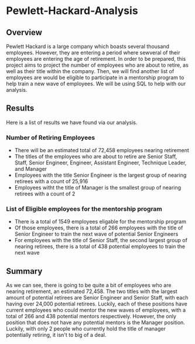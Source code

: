 # Pewlett-Hackard-Analysis

## Overview
Pewlett Hackard is a large company which boasts several thousand employees. However, they are entering a period where sewveral of their employees are entering the age of retirement. In order to be prepared, this project aims to project the number of employees who are about to retire, as well as their title within the company. Then, we will find another list of employees are would be eligible to participate in a mentorship program to help train a new wave of employees. We will be using SQL to help with our analysis.

## Results
Here is a list of results we have found via our analysis.

### Number of Retiring Employees
* There will be an estimated total of 72,458 employees nearing retirement
* The titles of the employees who are about to retire are Senior Staff, Staff, Senior Engineer, Engineer, Assistant Engineer, Technique Leader, and Manager
* Employees with the title Senior Engineer is the largest group of nearing retirees with a count of 25,916
* Employees witht the title of Manager is the smallest group of nearing retirees with a count of 2

### List of Eligible employees for the mentorship program
* There is a total of 1549 employees eligable for the mentorship program
* Of those employees, there is a total of 266 employees with the title of Senior Engineer to train the next wave of potential Senior Engineers
* For employees with the title of Senior Staff, the second largest group of nearing retirees, there is a total of 438 potential employees to train the next wave

## Summary
As we can see, there is going to be quite a bit of employees who are nearing retirement, an estimated 72,458. The two titles with the largest amount of potential retirees are Senior Engineer and Senior Staff, with each having over 24,000 potential retirees. Luckily, each of these positions have current employees who could mentor the new waves of employees, with a total of  266 and 438 potential mentors respectively. However, the only position that does not have any potential mentors is the Manager position. Luckily, with only 2 people who currently hold the title of manager potentially retiring, it isn't to big of a deal. 

